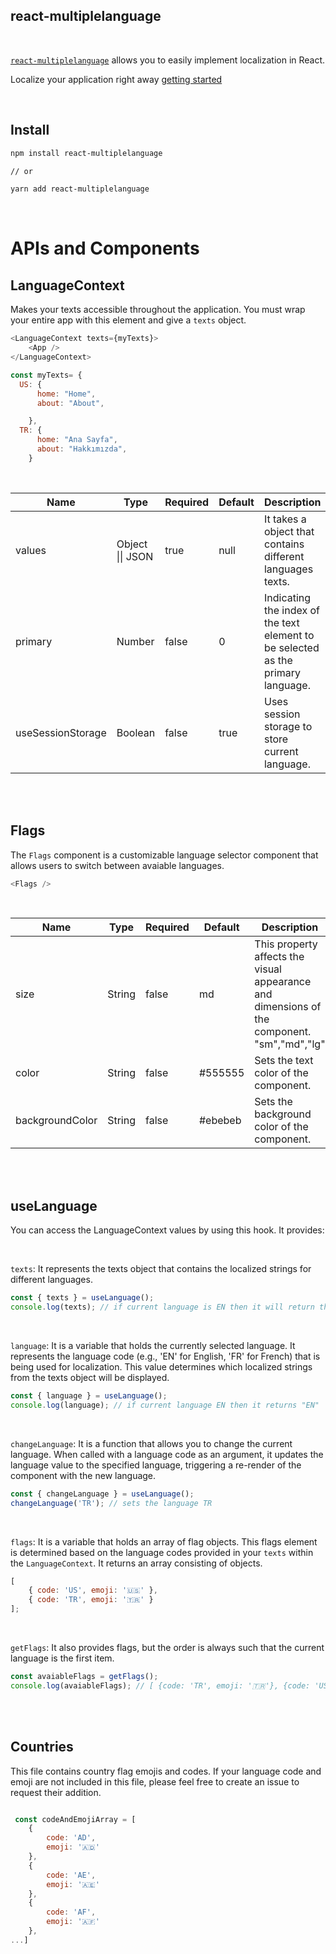 ## react-multiplelanguage

<br>

[`react-multiplelanguage`](https://www.npmjs.com/package/react-multiplelanguage) allows you to easily implement localization in React.

Localize your application right away [getting started](./GETTING_STARTED.md)

<br>

## Install

```zsh
npm install react-multiplelanguage

// or

yarn add react-multiplelanguage
```

<br>

# APIs and Components

## LanguageContext

Makes your texts accessible throughout the application. You must wrap your entire app with this element and give a `texts` object.

```javascript
<LanguageContext texts={myTexts}>
    <App />
</LanguageContext>
```

```javascript
const myTexts= {
  US: {
      home: "Home",
      about: "About",

    },
  TR: {
      home: "Ana Sayfa",
      about: "Hakkımızda",
    }

```

<br>

<table class="table table-bordered table-striped">
    <thead>
    <tr>
        <th style="width: 100px;">Name</th>
        <th style="width: 50px;">Type</th>
        <th style="width: 50px;">Required</th>
        <th style="width: 50px;">Default</th>
        <th style="width: 200px;">Description</th>
    </tr>
    </thead>
    <tbody>
        <tr>
          <td>values</td>
          <td>Object || JSON</td>
          <td>true</td>
          <td>null</td>
           <td>It takes a object that contains different languages texts.</td>
        </tr>
        <tr>
          <td>primary</td>
          <td>Number</td>
          <td>false</td>
          <td>0</td>
          <td> Indicating the index of the text element to be selected as the primary language.</td>
        </tr>
        <tr>
          <td>useSessionStorage</td>
          <td>Boolean</td>
          <td>false</td>
          <td>true</td>
          <td>Uses session storage to store current language.</td>
        </tr>
    
</table>

<br><br>

## Flags

The `Flags` component is a customizable language selector component that allows users to switch between avaiable languages.

```javascript
<Flags />
```

<br>

<table class="table table-bordered table-striped">
    <thead>
    <tr>
        <th style="width: 100px;">Name</th>
        <th style="width: 50px;">Type</th>
        <th style="width: 50px;">Required</th>
        <th style="width: 50px;">Default</th>
        <th style="width: 200px;">Description</th>
    </tr>
    </thead>
    <tbody>
        <tr>
          <td>size</td>
          <td>String</td>
          <td>false</td>
          <td>md</td>
          <td>This property affects the visual appearance and dimensions of the component. "sm","md","lg"</td>
        </tr>
        <tr>
          <td>color</td>
          <td>String</td>
          <td>false</td>
          <td>#555555</td>
          <td>Sets the text color of the component.</td>
        </tr>
        <tr>
          <td>backgroundColor</td>
          <td>String</td>
          <td>false</td>
          <td>#ebebeb</td>
          <td>Sets the background color of the component.</td>
        </tr>
</table>

<br><br>

## useLanguage

You can access the LanguageContext values by using this hook. It provides:

<br>

`texts`: It represents the texts object that contains the localized strings for different languages.

```javascript
const { texts } = useLanguage();
console.log(texts); // if current language is EN then it will return the EN texts object. { home: { title: "Welcome to My Website", description: ...},
```

<br>

`language`: It is a variable that holds the currently selected language. It represents the language code (e.g., 'EN' for English, 'FR' for French) that is being used for localization. This value
determines which localized strings from the texts object will be displayed.

```javascript
const { language } = useLanguage();
console.log(language); // if current language EN then it returns "EN"
```

<br>

`changeLanguage`: It is a function that allows you to change the current language. When called with a language code as an argument, it updates the language value to the specified language, triggering
a re-render of the component with the new language.

```javascript
const { changeLanguage } = useLanguage();
changeLanguage('TR'); // sets the language TR
```

<br>

`flags`: It is a variable that holds an array of flag objects. This flags element is determined based on the language codes provided in your `texts` within the `LanguageContext`. It returns an array
consisting of objects.

```javascript
[
    { code: 'US', emoji: '🇺🇸' },
    { code: 'TR', emoji: '🇹🇷' }
];
```

<br>

`getFlags`: It also provides flags, but the order is always such that the current language is the first item.

```javascript
const avaiableFlags = getFlags();
console.log(avaiableFlags); // [ {code: 'TR', emoji: '🇹🇷'}, {code: 'US', emoji: '🇺🇸'} ]
```

<br><br>

## Countries

This file contains country flag emojis and codes. If your language code and emoji are not included in this file, please feel free to create an issue to request their addition.

```javascript

 const codeAndEmojiArray = [
    {
        code: 'AD',
        emoji: '🇦🇩'
    },
    {
        code: 'AE',
        emoji: '🇦🇪'
    },
    {
        code: 'AF',
        emoji: '🇦🇫'
    },
...]
```
